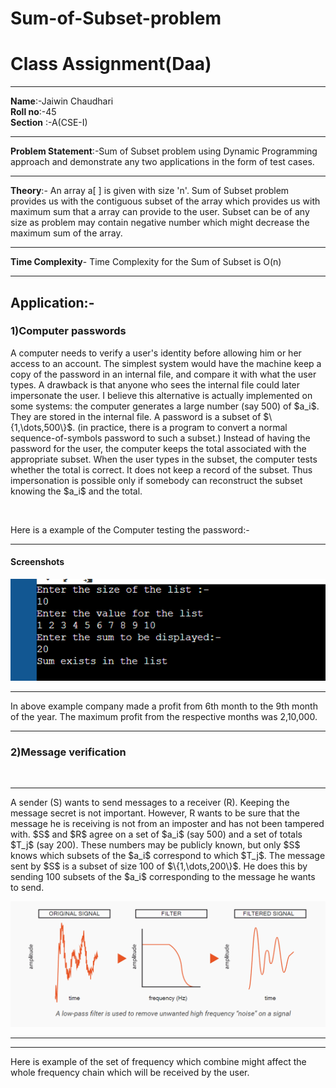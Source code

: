 # Sum-of-Subset-problem
<h1>Class Assignment(Daa)</h1>
<hr>
<b>Name</b>:-Jaiwin Chaudhari<br>
<b>Roll no</b>:-45<br>
<b>Section</b> :-A(CSE-I)
<hr>
<b>Problem Statement</b>:-Sum of Subset problem using Dynamic Programming approach and demonstrate any two applications in the form of test cases.
<hr>
<b>Theory</b>:- An array a[ ] is given with size 'n'. Sum of Subset problem provides us with the contiguous subset of the array which provides us with maximum sum that a array can provide to the user. Subset can be of any size as problem may contain negative number which might decrease the maximum sum of the array.
<hr>
<b>Time Complexity</b>- Time Complexity for the Sum of Subset is O(n)
<hr>
<h2>Application:-</h2>
<h3>1)Computer passwords</h3>
<p>A computer needs to verify a user's identity before allowing him or her access to an account. The simplest system would have the machine keep a copy of the password in an internal file, and compare it with what the user types. A drawback is that anyone who sees the internal file could later impersonate the user.
I believe this alternative is actually implemented on some systems: the computer generates a large number (say 500) of $a_i$. They are stored in the internal file. A password is a subset of $\{1,\dots,500\}$. (in practice, there is a program to convert a normal sequence-of-symbols password to such a subset.) Instead of having the password for the user, the computer keeps the total associated with the appropriate subset. When the user types in the subset, the computer tests whether the total is correct. It does not keep a record of the subset. Thus impersonation is possible only if somebody can reconstruct the subset knowing the $a_i$ and the total.</p>
<br>
<p>Here is a example of the Computer testing the password:-</p><hr>
<h4>Screenshots</h4><img src="problem 1.png"><hr>
<p>In above example company made a profit from 6th month to the 9th month of the year. The maximum profit from the respective months was 2,10,000.
<hr>
<h3>2)Message verification</h3>
<br>
<hr>
<p>A sender (S) wants to send messages to a receiver (R). Keeping the message secret is not important. However, R wants to be sure that the message he is receiving is not from an imposter and has not been tampered with. $S$ and $R$ agree on a set of $a_i$ (say 500) and a set of totals $T_j$ (say 200). These numbers may be publicly known, but only $S$ knows which subsets of the $a_i$ correspond to which $T_j$. The message sent by $S$ is a subset of size 100 of $\{1,\dots,200\}$. He does this by sending 100 subsets of the $a_i$ corresponding to the message he wants to send.</p>
<img src="image-des.png"><hr>
<hr>
<p>Here is example of the set of frequency which combine might affect the whole frequency chain which will be received by the user.
